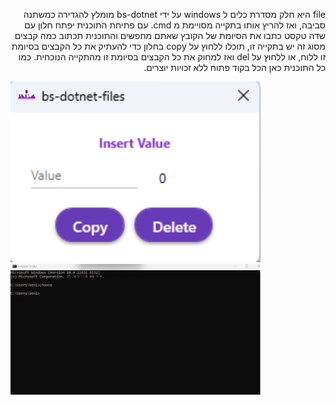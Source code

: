 
<p dir="rtl">file  היא חלק מסדרת כלים ל windows על ידי bs-dotnet מומלץ להגדירה כמשתנה סביבה, ואז להריץ אותו בתקייה מסויימת מ cmd. עם פתיחת התוכנית יפתח חלון עם שדה טקסט כתבו את הסיומת של הקובץ שאתם מחפשים והתוכנית תכתוב כמה קבצים מסוג זה יש בתקייה זו, תוכלו ללחוץ על copy בחלון כדי להעתיק את כל הקבצים בסיומת זו ללוח, או ללחוץ על del  ואז למחוק את כל הקבצים בסיומת זו מהתקייה הנוכחית. 
כמו כל התוכנית כאן הכל בקוד פתוח ללא זכויות יוצרים. 
</p>
<img width="400" src="https://github.com/BSdeployment/Tools-Extantion/blob/main/windowsTools/chooseFiles/WpfCopyFiles/WpfCopyFiles/1.png?raw=true"/>
<img width="400" src="https://github.com/BSdeployment/Tools-Extantion/blob/main/windowsTools/chooseFiles/WpfCopyFiles/WpfCopyFiles/2.png?raw=true"/>
